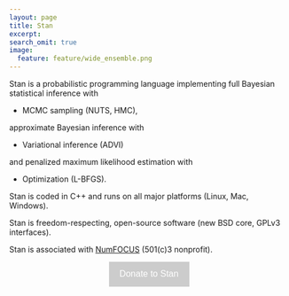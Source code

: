 ```yaml
---
layout: page
title: Stan
excerpt:
search_omit: true
image:
  feature: feature/wide_ensemble.png
---
```


Stan is a probabilistic programming language implementing
full Bayesian statistical inference with

* MCMC sampling <span class="note">(NUTS, HMC)</span>,

approximate Bayesian inference with

* Variational inference <span class="note">(ADVI)</span>

and penalized maximum likelihood estimation with

* Optimization <span class="note">(L-BFGS)</span>.

Stan is coded in C++ and runs on all major platforms
<span class="note">(Linux, Mac, Windows)</span>.

Stan is freedom-respecting, open-source software
<span class="note">(new BSD core,  GPLv3 interfaces)</span>.

<style>
.fc-black_overlay{ 
display:none; position: fixed; z-index:1000001; top: 0%;left: 0%;width: 100%;height: 100%;
background-color: black; filter: alpha(opacity=50); cursor:pointer; opacity:0.5; 
}
.fc-white_content {
opacity:1; display:none; margin-top: -320px; margin-left: -485px; width:970px; height:640px; 
position:fixed; top:50%; left:50%; border: none;z-index:1000002;overflow: auto;
}
.fc-main-box{
opacity:1; display:none; margin:15px auto 0 auto; width:930px; position:relative; z-index:1000003;
}
.fc-widget_close{
opacity:1; content:url(http://i1338.photobucket.com/albums/o691/WeCause/X_zpse4a7e538.png); 
position:absolute; z-index=1000004; right:-16px; top:-16px; display:block; cursor:pointer; 
}
.floating_button{
display: block; margin-top: 0px; margin-left: 0px; width:auto ; height: auto; 
position:fixed; z-index:999999; overflow: auto;
}
@keyframes backfadesin {
   from { opacity:0; }
   to {opacity:.5;}
}
@-moz-keyframes backfadesin { 
    from { opacity:0; }
    to {opacity:.5;}
}
@-webkit-keyframes backfadesin { 
    from { opacity:0; }
    to {opacity:.5;}
}
@-o-keyframes backfadesin {
    from { opacity:0; }
    to {opacity:.5;}
}
@-ms-keyframes backfadesin {
    from { opacity:0; }
    to {opacity:.5;}
}
@keyframes fadesin {
   0%{ opacity:0; }
   50%{ opacity:0; }
   75% {opacity: 0; transform: translateY(20px);}
   100% {opacity: 1; transform: translateY(0);}
}
@-moz-keyframes fadesin {
   0%{ opacity:0; }
   50%{ opacity:0; }
   75% {opacity: 0; -moz-transform: translateY(20px);}
   100% {opacity: 1; -moz-transform: translateY(0);}
}
@-webkit-keyframes fadesin {
   0%{ opacity:0; }
   50%{ opacity:0; }
   75% {opacity: 0; -webkit-transform: translateY(20px);}
   100% {opacity: 1; -webkit-transform: translateY(0);}
@-o-keyframes fadesin {
   0%{ opacity:0; }
   50%{ opacity:0; }
   75% {opacity: 0; -o-transform: translateY(20px);}
   100% {opacity: 1; -o-transform: translateY(0);}
}
@-ms-keyframes fadesin {
   0%{ opacity:0; }
   50%{ opacity:0; }
   75% {opacity: 0; -ms-transform: translateY(20px);}
   100% {opacity: 1; -ms-transform: translateY(0);}
}
</style>

<script>
function open_window(cause_id) {
var  protocol=String(document.location.protocol);
var new_url;
if( /Android|webOS|iPhone|iPad|iPod|BlackBerry|IEMobile|Opera Mini/i.test(navigator.userAgent)){
new_url="https://www.flipcause.com/widget/"+cause_id
window.open(new_url);
}
else {
document.getElementById("fc-fade").style.display="block";
document.getElementById("fc-fade").style.webkitAnimation="backfadesin 1s";
document.getElementById("fc-fade").style.animation="backfadesin 1s";
document.getElementById("fc-fade").style.mozAnimation="backfadesin 1s";
document.getElementById("fc-light").style.display="block";
document.getElementById("fc-light").style.webkitAnimation="fadesin 1.5s";
document.getElementById("fc-light").style.animation="fadesin 1.5s";
document.getElementById("fc-light").style.mozAnimation="fadesin 1.5s";
document.getElementById("fc-main").style.display="block";
document.getElementById("fc-main").style.webkitAnimation="fadesin 1.5s";
document.getElementById("fc-main").style.animation="fadesin 1.5s";
document.getElementById("fc-main").style.mozAnimation="fadesin 1.5s";
document.getElementById("fc-close").style.display="block";
document.getElementById("fc-close").style.webkitAnimation="fadesin 1.5s";
document.getElementById("fc-close").style.animation="fadesin 1.5s";
document.getElementById("fc-close").style.mozAnimation="fadesin 1.5s";
document.getElementById("fc-myFrame").style.display="block";
document.getElementById("fc-myFrame").style.webkitAnimation="fadesin 1.5s";
document.getElementById("fc-myFrame").style.animation="fadesin 1.5s";
document.getElementById("fc-myFrame").style.mozAnimation="fadesin 1.5s";
document.getElementById("fc-myFrame").src="https://www.flipcause.com/widget/"+cause_id;
}
}
function close_window() {
document.getElementById("fc-fade").style.display="none";
document.getElementById("fc-light").style.display="none";
document.getElementById("fc-main").style.display="none";
document.getElementById("fc-close").style.display="none";
document.getElementById("fc-myFrame").style.display="none";
}
</script>

<div id="fc-fade" class="fc-black_overlay" onclick="close_window()"></div>
<div id="fc-light" class="fc-white_content">
<div id="fc-main" class="fc-main-box">
<div id="fc-close" class="fc-widget_close" onclick="close_window()"> 
</div><iframe id="fc-myFrame" iframe height="580" width="925" style="border: 0; 
border-radius:5px 5px 5px 5px; box-shadow:0 0 8px rgba(0, 0, 0, 0.5);" scrolling="no" src=""></iframe></div>
</div>

Stan is associated with [NumFOCUS](http://numfocus.org) <span class="note">(501(c)3 nonprofit)</span>. 

<div style="background:#ccc; border-radius:0px 0px 0px 0px;font-weight:normal; font-family:Arial, Helvetica, sans-serif;border:none;box-shadow:none;left: 50%; margin-left:-72.5px;clear: both;display: block; width:145px;height:45px; line-height:2.8; position:relative; font-size:16px;text-align:center; cursor:pointer;color:#fff;text-decoration: none; z-index:1" onclick="open_window('NTU3Ng==')">Donate to Stan</div>

<!-- Could use direct URL:  https://www.flipcause.com/widget/give_now/NTU3Ng== -->

